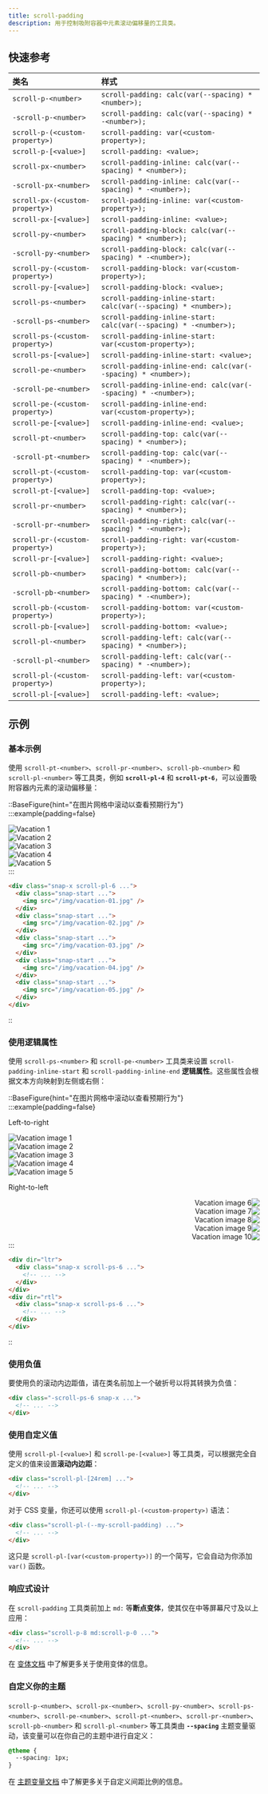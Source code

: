 ```yaml
---
title: scroll-padding
description: 用于控制吸附容器中元素滚动偏移量的工具类。
---
```


## 快速参考

| 类名                        | 样式                                       |
| :-------------------------- | :----------------------------------------- |
| `scroll-p-<number>`         | `scroll-padding: calc(var(--spacing) * <number>);` |
| `-scroll-p-<number>`        | `scroll-padding: calc(var(--spacing) * -<number>);` |
| `scroll-p-(<custom-property>)` | `scroll-padding: var(<custom-property>);`  |
| `scroll-p-[<value>]`        | `scroll-padding: <value>;`                 |
| `scroll-px-<number>`        | `scroll-padding-inline: calc(var(--spacing) * <number>);` |
| `-scroll-px-<number>`       | `scroll-padding-inline: calc(var(--spacing) * -<number>);` |
| `scroll-px-(<custom-property>)` | `scroll-padding-inline: var(<custom-property>);` |
| `scroll-px-[<value>]`       | `scroll-padding-inline: <value>;`          |
| `scroll-py-<number>`        | `scroll-padding-block: calc(var(--spacing) * <number>);` |
| `-scroll-py-<number>`       | `scroll-padding-block: calc(var(--spacing) * -<number>);` |
| `scroll-py-(<custom-property>)` | `scroll-padding-block: var(<custom-property>);` |
| `scroll-py-[<value>]`       | `scroll-padding-block: <value>;`           |
| `scroll-ps-<number>`        | `scroll-padding-inline-start: calc(var(--spacing) * <number>);` |
| `-scroll-ps-<number>`       | `scroll-padding-inline-start: calc(var(--spacing) * -<number>);` |
| `scroll-ps-(<custom-property>)` | `scroll-padding-inline-start: var(<custom-property>);` |
| `scroll-ps-[<value>]`       | `scroll-padding-inline-start: <value>;`    |
| `scroll-pe-<number>`        | `scroll-padding-inline-end: calc(var(--spacing) * <number>);` |
| `-scroll-pe-<number>`       | `scroll-padding-inline-end: calc(var(--spacing) * -<number>);` |
| `scroll-pe-(<custom-property>)` | `scroll-padding-inline-end: var(<custom-property>);` |
| `scroll-pe-[<value>]`       | `scroll-padding-inline-end: <value>;`      |
| `scroll-pt-<number>`        | `scroll-padding-top: calc(var(--spacing) * <number>);` |
| `-scroll-pt-<number>`       | `scroll-padding-top: calc(var(--spacing) * -<number>);` |
| `scroll-pt-(<custom-property>)` | `scroll-padding-top: var(<custom-property>);` |
| `scroll-pt-[<value>]`       | `scroll-padding-top: <value>;`             |
| `scroll-pr-<number>`        | `scroll-padding-right: calc(var(--spacing) * <number>);` |
| `-scroll-pr-<number>`       | `scroll-padding-right: calc(var(--spacing) * -<number>);` |
| `scroll-pr-(<custom-property>)` | `scroll-padding-right: var(<custom-property>);` |
| `scroll-pr-[<value>]`       | `scroll-padding-right: <value>;`           |
| `scroll-pb-<number>`        | `scroll-padding-bottom: calc(var(--spacing) * <number>);` |
| `-scroll-pb-<number>`       | `scroll-padding-bottom: calc(var(--spacing) * -<number>);` |
| `scroll-pb-(<custom-property>)` | `scroll-padding-bottom: var(<custom-property>);` |
| `scroll-pb-[<value>]`       | `scroll-padding-bottom: <value>;`          |
| `scroll-pl-<number>`        | `scroll-padding-left: calc(var(--spacing) * <number>);` |
| `-scroll-pl-<number>`       | `scroll-padding-left: calc(var(--spacing) * -<number>);` |
| `scroll-pl-(<custom-property>)` | `scroll-padding-left: var(<custom-property>);` |
| `scroll-pl-[<value>]`       | `scroll-padding-left: <value>;`            |

## 示例

### 基本示例

使用 `scroll-pt-<number>`、`scroll-pr-<number>`、`scroll-pb-<number>` 和 `scroll-pl-<number>` 等工具类，例如 **`scroll-pl-4`** 和 **`scroll-pt-6`**，可以设置吸附容器内元素的滚动偏移量：

::BaseFigure{hint="在图片网格中滚动以查看预期行为"}
:::example{padding=false}
<div class="relative">
  <Stripes border class="absolute top-0 bottom-0 left-0 w-6 rounded-l-lg"></Stripes>
  <div class="flex w-full snap-x scroll-pl-6 gap-8 overflow-x-auto py-14">
    <div class="shrink-0 snap-start first:pl-6 last:pr-[calc(100%-21.5rem)]">
      <img
        class="h-40 w-80 shrink-0 rounded-lg bg-white"
        src="https://images.unsplash.com/photo-1604999565976-8913ad2ddb7c?ixlib=rb-1.2.1&ixid=MnwxMjA3fDB8MHxwaG90by1wYWdlfHx8fGVufDB8fHx8&auto=format&fit=crop&w=320&h=160&q=80"
        alt="Vacation 1"
      />
    </div>
    <div class="shrink-0 snap-start first:pl-6 last:pr-[calc(100%-21.5rem)]">
      <img
        class="h-40 w-80 shrink-0 rounded-lg bg-white"
        src="https://images.unsplash.com/photo-1540206351-d6465b3ac5c1?ixlib=rb-1.2.1&ixid=MnwxMjA3fDB8MHxwaG90by1wYWdlfHx8fGVufDB8fHx8&auto=format&fit=crop&w=320&h=160&q=80"
        alt="Vacation 2"
      />
    </div>
    <div class="shrink-0 snap-start first:pl-6 last:pr-[calc(100%-21.5rem)]">
      <img
        class="h-40 w-80 shrink-0 rounded-lg bg-white"
        src="https://images.unsplash.com/photo-1622890806166-111d7f6c7c97?ixlib=rb-1.2.1&ixid=MnwxMjA3fDB8MHxwaG90by1wYWdlfHx8fGVufDB8fHx8&auto=format&fit=crop&w=320&h=160&q=80"
        alt="Vacation 3"
      />
    </div>
    <div class="shrink-0 snap-start first:pl-6 last:pr-[calc(100%-21.5rem)]">
      <img
        class="h-40 w-80 shrink-0 rounded-lg bg-white"
        src="https://images.unsplash.com/photo-1590523277543-a94d2e4eb00b?ixlib=rb-1.2.1&ixid=MnwxMjA3fDB8MHxwaG90by1wYWdlfHx8fGVufDB8fHx8&auto=format&fit=crop&w=320&h=160&q=80"
        alt="Vacation 4"
      />
    </div>
    <div class="shrink-0 snap-start first:pl-6 last:pr-[calc(100%-21.5rem)]">
      <img
        class="h-40 w-80 shrink-0 rounded-lg bg-white"
        src="https://images.unsplash.com/photo-1575424909138-46b05e5919ec?ixlib=rb-1.2.1&ixid=MnwxMjA3fDB8MHxwaG90by1wYWdlfHx8fGVufDB8fHx8&auto=format&fit=crop&w=320&h=160&q=80"
        alt="Vacation 5"
      />
    </div>
  </div>
</div>
:::

```html
<div class="snap-x scroll-pl-6 ...">
  <div class="snap-start ...">
    <img src="/img/vacation-01.jpg" />
  </div>
  <div class="snap-start ...">
    <img src="/img/vacation-02.jpg" />
  </div>
  <div class="snap-start ...">
    <img src="/img/vacation-03.jpg" />
  </div>
  <div class="snap-start ...">
    <img src="/img/vacation-04.jpg" />
  </div>
  <div class="snap-start ...">
    <img src="/img/vacation-05.jpg" />
  </div>
</div>
```
::

### 使用逻辑属性

使用 `scroll-ps-<number>` 和 `scroll-pe-<number>` 工具类来设置 `scroll-padding-inline-start` 和 `scroll-padding-inline-end` **逻辑属性**。这些属性会根据文本方向映射到左侧或右侧：

::BaseFigure{hint="在图片网格中滚动以查看预期行为"}
:::example{padding=false}
<div>
  <p class="mb-4 pt-8 pl-6 text-sm font-medium">Left-to-right</p>
  <div class="relative" dir="ltr">
    <Stripes border class="absolute start-0 top-0 bottom-10 w-6"></Stripes>
    <div class="flex w-full snap-x scroll-ps-6 gap-8 overflow-x-auto pb-10">
      <div class="shrink-0 snap-start first:ps-6 last:pe-[calc(100%-21.5rem)]">
        <img
          class="h-40 w-80 shrink-0 rounded-lg bg-white"
          src="https://images.unsplash.com/photo-1604999565976-8913ad2ddb7c?ixlib=rb-1.2.1&ixid=MnwxMjA3fDB8MHxwaG90by1wYWdlfHx8fGVufDB8fHx8&auto=format&fit=crop&w=320&h=160&q=80"
          alt="Vacation image 1"
        />
      </div>
      <div class="shrink-0 snap-start first:ps-6 last:pe-[calc(100%-21.5rem)]">
        <img
          class="h-40 w-80 shrink-0 rounded-lg bg-white"
          src="https://images.unsplash.com/photo-1540206351-d6465b3ac5c1?ixlib=rb-1.2.1&ixid=MnwxMjA3fDB8MHxwaG90by1wYWdlfHx8fGVufDB8fHx8&auto=format&fit=crop&w=320&h=160&q=80"
          alt="Vacation image 2"
        />
      </div>
      <div class="shrink-0 snap-start first:ps-6 last:pe-[calc(100%-21.5rem)]">
        <img
          class="h-40 w-80 shrink-0 rounded-lg bg-white"
          src="https://images.unsplash.com/photo-1622890806166-111d7f6c7c97?ixlib=rb-1.2.1&ixid=MnwxMjA3fDB8MHxwaG90by1wYWdlfHx8fGVufDB8fHx8&auto=format&fit=crop&w=320&h=160&q=80"
          alt="Vacation image 3"
        />
      </div>
      <div class="shrink-0 snap-start first:ps-6 last:pe-[calc(100%-21.5rem)]">
        <img
          class="h-40 w-80 shrink-0 rounded-lg bg-white"
          src="https://images.unsplash.com/photo-1590523277543-a94d2e4eb00b?ixlib=rb-1.2.1&ixid=MnwxMjA3fDB8MHxwaG90by1wYWdlfHx8fGV8fHx8&auto=format&fit=crop&w=320&h=160&q=80"
          alt="Vacation image 4"
        />
      </div>
      <div class="shrink-0 snap-start first:ps-6 last:pe-[calc(100%-21.5rem)]">
        <img
          class="h-40 w-80 shrink-0 rounded-lg bg-white"
          src="https://images.unsplash.com/photo-1575424909138-46b05e5919ec?ixlib=rb-1.2.1&ixid=MnwxMjA3fDB8MHxwaG90by1wYWdlfHx8fGV8fHx8&auto=format&fit=crop&w=320&h=160&q=80"
          alt="Vacation image 5"
        />
      </div>
    </div>
  </div>
  <p class="mt-4 mb-4 pl-6 text-sm font-medium">Right-to-left</p>
  <div class="relative" dir="rtl">
    <Stripes border class="absolute start-0 top-0 bottom-10 w-6"></Stripes>
    <div class="flex w-full snap-x scroll-ps-6 gap-8 overflow-x-auto pb-10">
      <div class="shrink-0 snap-start first:ps-6 last:pe-[calc(100%-21.5rem)]">
        <img
          class="h-40 w-80 shrink-0 rounded-lg bg-white"
          src="https://images.unsplash.com/photo-1604999565976-8913ad2ddb7c?ixlib=rb-1.2.1&ixid=MnwxMjA3fDB8MHxwaG90by1wYWdlfHx8fGV8fHx8&auto=format&fit=crop&w=320&h=160&q=80"
          alt="Vacation image 6"
        />
      </div>
      <div class="shrink-0 snap-start first:ps-6 last:pe-[calc(100%-21.5rem)]">
        <img
          class="h-40 w-80 shrink-0 rounded-lg bg-white"
          src="https://images.unsplash.com/photo-1540206351-d6465b3ac5c1?ixlib=rb-1.2.1&ixid=MnwxMjA3fDB8MHxwaG90by1wYWdlfHx8fGV8fHx8&auto=format&fit=crop&w=320&h=160&q=80"
          alt="Vacation image 7"
        />
      </div>
      <div class="shrink-0 snap-start first:ps-6 last:pe-[calc(100%-21.5rem)]">
        <img
          class="h-40 w-80 shrink-0 rounded-lg bg-white"
          src="https://images.unsplash.com/photo-1622890806166-111d7f6c7c97?ixlib=rb-1.2.1&ixid=MnwxMjA3fDB8MHxwaG90by1wYWdlfHx8fGV8fHx8&auto=format&fit=crop&w=320&h=160&q=80"
          alt="Vacation image 8"
        />
      </div>
      <div class="shrink-0 snap-start first:ps-6 last:pe-[calc(100%-21.5rem)]">
        <img
          class="h-40 w-80 shrink-0 rounded-lg bg-white"
          src="https://images.unsplash.com/photo-1590523277543-a94d2e4eb00b?ixlib=rb-1.2.1&ixid=MnwxMjA3fDB8MHxwaG90by1wYWdlfHx8fGV8fHx8&auto=format&fit=crop&w=320&h=160&q=80"
          alt="Vacation image 9"
        />
      </div>
      <div class="shrink-0 snap-start first:ps-6 last:pe-[calc(100%-21.5rem)]">
        <img
          class="h-40 w-80 shrink-0 rounded-lg bg-white"
          src="https://images.unsplash.com/photo-1575424909138-46b05e5919ec?ixlib=rb-1.2.1&ixid=MnwxMjA3fDB8MHxwaG90by1wYWdlfHx8fGV8fHx8&auto=format&fit=crop&w=320&h=160&q=80"
          alt="Vacation image 10"
        />
      </div>
    </div>
  </div>
</div>
:::

```html
<div dir="ltr">
  <div class="snap-x scroll-ps-6 ...">
    <!-- ... -->
  </div>
</div>
<div dir="rtl">
  <div class="snap-x scroll-ps-6 ...">
    <!-- ... -->
  </div>
</div>
```
::

### 使用负值

要使用负的滚动内边距值，请在类名前加上一个破折号以将其转换为负值：

```html
<div class="-scroll-ps-6 snap-x ...">
  <!-- ... -->
</div>
```

### 使用自定义值

使用 `scroll-pl-[<value>]` 和 `scroll-pe-[<value>]` 等工具类，可以根据完全自定义的值来设置**滚动内边距**：

```html
<div class="scroll-pl-[24rem] ...">
  <!-- ... -->
</div>
```

对于 CSS 变量，你还可以使用 `scroll-pl-(<custom-property>)` 语法：

```html
<div class="scroll-pl-(--my-scroll-padding) ...">
  <!-- ... -->
</div>
```

这只是 `scroll-pl-[var(<custom-property>)]` 的一个简写，它会自动为你添加 `var()` 函数。

### 响应式设计

在 `scroll-padding` 工具类前加上 `md:` 等**断点变体**，使其仅在中等屏幕尺寸及以上应用：

```html
<div class="scroll-p-8 md:scroll-p-0 ...">
  <!-- ... -->
</div>
```

在 [变体文档](https://tailwindcss.com/docs/hover-focus-and-other-states%23variants) 中了解更多关于使用变体的信息。

### 自定义你的主题

`scroll-p-<number>`、`scroll-px-<number>`、`scroll-py-<number>`、`scroll-ps-<number>`、`scroll-pe-<number>`、`scroll-pt-<number>`、`scroll-pr-<number>`、`scroll-pb-<number>` 和 `scroll-pl-<number>` 等工具类由 **`--spacing`** 主题变量驱动，该变量可以在你自己的主题中进行自定义：

```css
@theme {
  --spacing: 1px; 
}
```

在 [主题变量文档](https://tailwindcss.com/docs/customizing-spacing%23theme-variables) 中了解更多关于自定义间距比例的信息。
